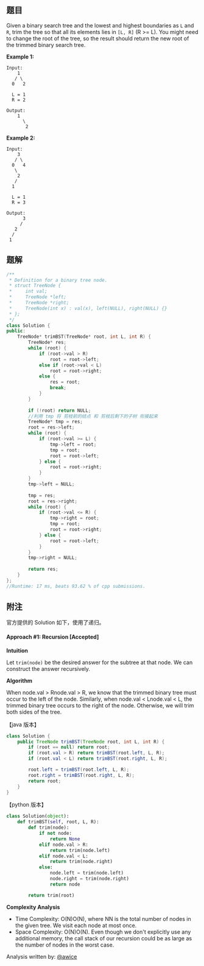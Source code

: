 ## 题目

Given a binary search tree and the lowest and highest boundaries as `L` and `R`, trim the tree so that all its elements lies in `[L, R]` (R >= L). You might need to change the root of the tree, so the result should return the new root of the trimmed binary search tree.

**Example 1:**

```
Input: 
    1
   / \
  0   2

  L = 1
  R = 2

Output: 
    1
      \
       2
```

**Example 2:**

```
Input: 
    3
   / \
  0   4
   \
    2
   /
  1

  L = 1
  R = 3

Output: 
      3
     / 
   2   
  /
 1
```



## 题解

```cpp
/**
 * Definition for a binary tree node.
 * struct TreeNode {
 *     int val;
 *     TreeNode *left;
 *     TreeNode *right;
 *     TreeNode(int x) : val(x), left(NULL), right(NULL) {}
 * };
 */
class Solution {
public:
    TreeNode* trimBST(TreeNode* root, int L, int R) {
        TreeNode* res;
        while (root) {
            if (root->val > R) 
                root = root->left;
            else if (root->val < L) 
                root = root->right;
            else {
                res = root;
                break;
            }
        }
        
        if (!root) return NULL;
        //利用 tmp 将 剪枝前的结点 和 剪枝后剩下的子树 衔接起来
        TreeNode* tmp = res;
        root = res->left;
        while (root) {
            if (root->val >= L) {
                tmp->left = root;
                tmp = root;
                root = root->left;
            } else {
                root = root->right;
            }
        }
        tmp->left = NULL;
        
        tmp = res;
        root = res->right;
        while (root) {
            if (root->val <= R) {
                tmp->right = root;
                tmp = root;
                root = root->right;
            } else {
                root = root->left;
            }
        }
        tmp->right = NULL;
        
        return res;
    }
};
//Runtime: 17 ms, beats 93.62 % of cpp submissions.
```



## 附注

官方提供的 Solution 如下，使用了递归。

#### Approach #1: Recursion [Accepted]

**Intuition**

Let `trim(node)` be the desired answer for the subtree at that node. We can construct the answer recursively.

**Algorithm**

When node.val > Rnode.val > R, we know that the trimmed binary tree must occur to the left of the node. Similarly, when node.val < Lnode.val < L, the trimmed binary tree occurs to the right of the node. Otherwise, we will trim both sides of the tree.

【java 版本】

```java
class Solution {
    public TreeNode trimBST(TreeNode root, int L, int R) {
        if (root == null) return root;
        if (root.val > R) return trimBST(root.left, L, R);
        if (root.val < L) return trimBST(root.right, L, R);

        root.left = trimBST(root.left, L, R);
        root.right = trimBST(root.right, L, R);
        return root;
    }
}
```

【python 版本】

```python
class Solution(object):
    def trimBST(self, root, L, R):
        def trim(node):
            if not node:
                return None
            elif node.val > R:
                return trim(node.left)
            elif node.val < L:
                return trim(node.right)
            else:
                node.left = trim(node.left)
                node.right = trim(node.right)
                return node

        return trim(root)
```

**Complexity Analysis**

- Time Complexity: O(N)O(N), where NN is the total number of nodes in the given tree. We visit each node at most once.
- Space Complexity: O(N)O(N). Even though we don't explicitly use any additional memory, the call stack of our recursion could be as large as the number of nodes in the worst case.

Analysis written by: [@awice](https://leetcode.com/awice)

